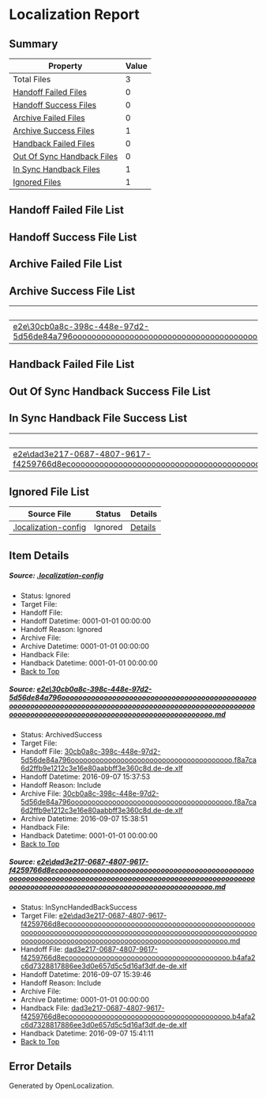# <a name='report-top'></a> Localization Report

## Summary
 Property | Value 
 -------- | ----- 
 Total Files | 3
[ Handoff Failed Files ](#handoff-failed-list)| 0
[ Handoff Success Files ](#handoff-success-list)| 0
[ Archive Failed Files ](#archive-failed-list)| 0
[ Archive Success Files ](#archive-success-list)| 1
[ Handback Failed Files ](#handback-failed-list)| 0
[ Out Of Sync Handback Files ](#outofsync-handback-success-list)| 0
[ In Sync Handback Files ](#insync-handback-success-list)| 1
[ Ignored Files ](#ignored-list)| 1

## <a name='handoff-failed-list'></a> Handoff Failed File List

## <a name='handoff-success-list'></a> Handoff Success File List

## <a name='archive-failed-list'></a> Archive Failed File List

## <a name='archive-success-list'></a> Archive Success File List
 Source File | Status | Details 
 ----------- | ------ | ------- 
 [e2e\30cb0a8c-398c-448e-97d2-5d56de84a796oooooooooooooooooooooooooooooooooooooooooooooooooooooooooooooooooooooooooooooooooooooooooooooooooooooooooooooooooooooooooooooooooooooooooooooooooooooooo.md](https://github.com/OpenLocalizationTestOrg/ol-test0/blob/c378a3f0142533db4d0e53dada88f7104d1d6214/e2e/30cb0a8c-398c-448e-97d2-5d56de84a796oooooooooooooooooooooooooooooooooooooooooooooooooooooooooooooooooooooooooooooooooooooooooooooooooooooooooooooooooooooooooooooooooooooooooooooooooooooooo.md) | ArchivedSuccess | [Details](#df3ad3521bbabd7db151b2bd0cff7c5ae0dbb1e01)

## <a name='handback-failed-list'></a> Handback Failed File List

## <a name='outofsync-handback-success-list'></a> Out Of Sync Handback Success File List

## <a name='insync-handback-success-list'></a> In Sync Handback File Success List
 Source File | Status | Details 
 ----------- | ------ | ------- 
 [e2e\dad3e217-0687-4807-9617-f4259766d8ecoooooooooooooooooooooooooooooooooooooooooooooooooooooooooooooooooooooooooooooooooooooooooooooooooooooooooooooooooooooooooooooooooooooooooooooooooooooooo.md](https://github.com/OpenLocalizationTestOrg/ol-test0/blob/71bfbef70db422c3b6637fa994a854d196b80651/e2e/dad3e217-0687-4807-9617-f4259766d8ecoooooooooooooooooooooooooooooooooooooooooooooooooooooooooooooooooooooooooooooooooooooooooooooooooooooooooooooooooooooooooooooooooooooooooooooooooooooooo.md) | InSyncHandedBackSuccess | [Details](#db5c1f69a715e8ff1faaf79cf225899bd7dd135a2)

## <a name='ignored-list'></a> Ignored File List
 Source File | Status | Details 
 ----------- | ------ | ------- 
 [.localization-config](https://github.com/OpenLocalizationTestOrg/ol-test0/blob/71bfbef70db422c3b6637fa994a854d196b80651/.localization-config) | Ignored | [Details](#c268a05ecaa7ec85942ed632c29928ee5bd6da8d0)

## Item Details
##### <a name='c268a05ecaa7ec85942ed632c29928ee5bd6da8d0'></a> Source: [.localization-config](https://github.com/OpenLocalizationTestOrg/ol-test0/blob/71bfbef70db422c3b6637fa994a854d196b80651/.localization-config)
* Status: Ignored
* Target File: 
* Handoff File: 
* Handoff Datetime: 0001-01-01 00:00:00
* Handoff Reason: Ignored
* Archive File: 
* Archive Datetime: 0001-01-01 00:00:00
* Handback File: 
* Handback Datetime: 0001-01-01 00:00:00
* [Back to Top](#report-top)

##### <a name='df3ad3521bbabd7db151b2bd0cff7c5ae0dbb1e01'></a> Source: [e2e\30cb0a8c-398c-448e-97d2-5d56de84a796oooooooooooooooooooooooooooooooooooooooooooooooooooooooooooooooooooooooooooooooooooooooooooooooooooooooooooooooooooooooooooooooooooooooooooooooooooooooo.md](https://github.com/OpenLocalizationTestOrg/ol-test0/blob/c378a3f0142533db4d0e53dada88f7104d1d6214/e2e/30cb0a8c-398c-448e-97d2-5d56de84a796oooooooooooooooooooooooooooooooooooooooooooooooooooooooooooooooooooooooooooooooooooooooooooooooooooooooooooooooooooooooooooooooooooooooooooooooooooooooo.md)
* Status: ArchivedSuccess
* Target File: 
* Handoff File: [30cb0a8c-398c-448e-97d2-5d56de84a796ooooooooooooooooooooooooooooooooooooooo.f8a7ca6d2ffb9e1212c3e16e80aabbff3e360c8d.de-de.xlf](https://github.com/OpenLocalizationTestOrg/ol-test0-handoff/blob/abdc155e39664e3bedf69b800af58c95a11ba43c/ol-handoff/OpenLocalizationTestOrg/ol-test0-dede/yuwzho/ht/30cb0a8c-398c-448e-97d2-5d56de84a796ooooooooooooooooooooooooooooooooooooooo.f8a7ca6d2ffb9e1212c3e16e80aabbff3e360c8d.de-de.xlf)
* Handoff Datetime: 2016-09-07 15:37:53
* Handoff Reason: Include
* Archive File: [30cb0a8c-398c-448e-97d2-5d56de84a796ooooooooooooooooooooooooooooooooooooooo.f8a7ca6d2ffb9e1212c3e16e80aabbff3e360c8d.de-de.xlf](https://github.com/OpenLocalizationTestOrg/ol-test0-handoff/blob/3b9300a683fca375cb3b3484bac14b02eca8e777/ol-archive/OpenLocalizationTestOrg/ol-test0-dede/yuwzho/ht/30cb0a8c-398c-448e-97d2-5d56de84a796ooooooooooooooooooooooooooooooooooooooo.f8a7ca6d2ffb9e1212c3e16e80aabbff3e360c8d.de-de.xlf)
* Archive Datetime: 2016-09-07 15:38:51
* Handback File: 
* Handback Datetime: 0001-01-01 00:00:00
* [Back to Top](#report-top)

##### <a name='db5c1f69a715e8ff1faaf79cf225899bd7dd135a2'></a> Source: [e2e\dad3e217-0687-4807-9617-f4259766d8ecoooooooooooooooooooooooooooooooooooooooooooooooooooooooooooooooooooooooooooooooooooooooooooooooooooooooooooooooooooooooooooooooooooooooooooooooooooooooo.md](https://github.com/OpenLocalizationTestOrg/ol-test0/blob/71bfbef70db422c3b6637fa994a854d196b80651/e2e/dad3e217-0687-4807-9617-f4259766d8ecoooooooooooooooooooooooooooooooooooooooooooooooooooooooooooooooooooooooooooooooooooooooooooooooooooooooooooooooooooooooooooooooooooooooooooooooooooooooo.md)
* Status: InSyncHandedBackSuccess
* Target File: [e2e\dad3e217-0687-4807-9617-f4259766d8ecoooooooooooooooooooooooooooooooooooooooooooooooooooooooooooooooooooooooooooooooooooooooooooooooooooooooooooooooooooooooooooooooooooooooooooooooooooooooo.md](https://github.com/OpenLocalizationTestOrg/ol-test0-dede/blob/24090cbe0bb9ca9d9a991058e22419f0afcbf312/e2e/dad3e217-0687-4807-9617-f4259766d8ecoooooooooooooooooooooooooooooooooooooooooooooooooooooooooooooooooooooooooooooooooooooooooooooooooooooooooooooooooooooooooooooooooooooooooooooooooooooooo.md)
* Handoff File: [dad3e217-0687-4807-9617-f4259766d8ecooooooooooooooooooooooooooooooooooooooo.b4afa2c6d7328817886ee3d0e657d5c5d16af3df.de-de.xlf](https://github.com/OpenLocalizationTestOrg/ol-test0-handoff/blob/42d9958fa3b717a0ef58ef01beb98f902467dfdb/ol-handoff/OpenLocalizationTestOrg/ol-test0-dede/yuwzho/ht/dad3e217-0687-4807-9617-f4259766d8ecooooooooooooooooooooooooooooooooooooooo.b4afa2c6d7328817886ee3d0e657d5c5d16af3df.de-de.xlf)
* Handoff Datetime: 2016-09-07 15:39:46
* Handoff Reason: Include
* Archive File: 
* Archive Datetime: 0001-01-01 00:00:00
* Handback File: [dad3e217-0687-4807-9617-f4259766d8ecooooooooooooooooooooooooooooooooooooooo.b4afa2c6d7328817886ee3d0e657d5c5d16af3df.de-de.xlf](https://github.com/OpenLocalizationTestOrg/ol-test0-handback/blob/7e328baa89db724867614c3cd068a2114b58e22d/ol-handback/OpenLocalizationTestOrg/ol-test0-dede/yuwzho/ht/dad3e217-0687-4807-9617-f4259766d8ecooooooooooooooooooooooooooooooooooooooo.b4afa2c6d7328817886ee3d0e657d5c5d16af3df.de-de.xlf)
* Handback Datetime: 2016-09-07 15:41:11
* [Back to Top](#report-top)


## Error Details

Generated by OpenLocalization.
